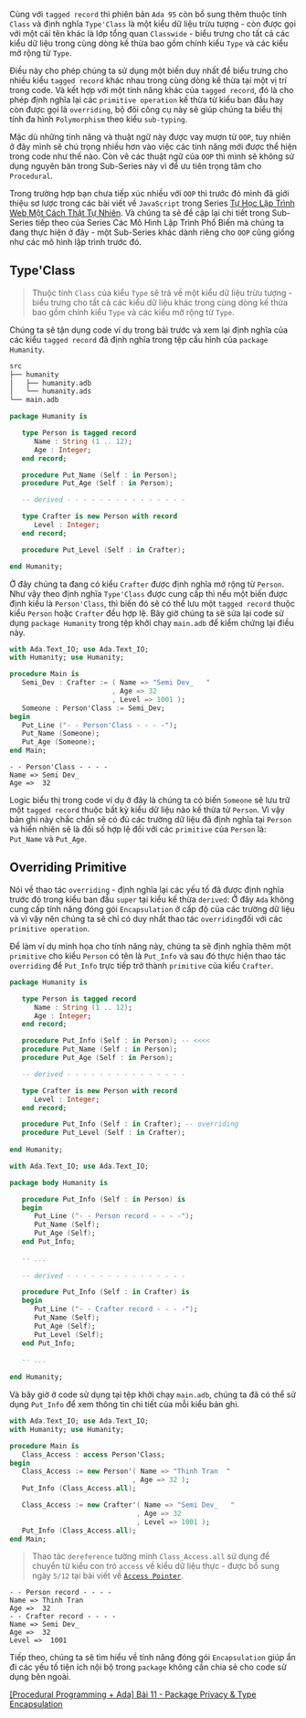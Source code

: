 Cùng với `tagged record` thì phiên bản `Ada 95` còn bổ sung thêm thuộc tính `Class` và định nghĩa `Type'Class` là một kiểu dữ liệu trừu tượng - còn được gọi với một cái tên khác là lớp tổng quan `Classwide` - biểu trưng cho tất cả các kiểu dữ liệu trong cùng dòng kế thừa bao gồm chính kiểu `Type` và các kiểu mở rộng từ `Type`.

Điều này cho phép chúng ta sử dụng một biến duy nhất để biểu trưng cho nhiều kiểu `tagged record` khác nhau trong cùng dòng kế thừa tại một vị trí trong code. Và kết hợp với một tính năng khác của `tagged record`, đó là cho phép định nghĩa lại các `primitive operation` kế thừa từ kiểu ban đầu hay còn được gọi là `overriding`, bộ đôi công cụ này sẽ giúp chúng ta biểu thị tính đa hình `Polymorphism` theo kiểu `sub-typing`.

Mặc dù những tính năng và thuật ngữ này được vay mượn từ `OOP`, tuy nhiên ở đây mình sẽ chú trọng nhiều hơn vào việc các tính năng mới được thể hiện trong code như thế nào. Còn vê các thuật ngữ của `OOP` thì mình sẽ không sử dụng nguyên bản trong Sub-Series này vì để ưu tiên trọng tâm cho `Procedural`.

Trong trường hợp bạn chưa tiếp xúc nhiều với `OOP` thì trước đó mình đã giới thiệu sơ lược trong các bài viết về `JavaScript` trong Series [Tự Học Lập Trình Web Một Cách Thật Tự Nhiên](https://viblo.asia/p/AZoJj7BzLY7). Và chúng ta sẽ đề cập lại chi tiết trong Sub-Series tiếp theo của Series Các Mô Hình Lập Trình Phổ Biến mà chúng ta đang thực hiện ở đây - một Sub-Series khác dành riêng cho `OOP` cũng giống như các mô hình lập trình trước đó.

## Type'Class

> Thuộc tính `Class` của kiểu `Type` sẽ trả về một kiểu dữ liệu trừu tượng - biểu trưng cho tất cả các kiểu dữ liệu khác trong cùng dòng kế thừa bao gồm chính kiểu `Type` và các kiểu mở rộng từ `Type`.

Chúng ta sẽ tận dụng code ví dụ trong bài trước và xem lại định nghĩa của các kiểu `tagged record` đã định nghĩa trong tệp cấu hình của `package Humanity`.

```files.txt
src
├── humanity        
│   ├── humanity.adb
│   └── humanity.ads
└── main.adb
```

```src/humanity/humanity.ads
package Humanity is

   type Person is tagged record
      Name : String (1 .. 12);
      Age : Integer;
   end record;

   procedure Put_Name (Self : in Person);
   procedure Put_Age (Self : in Person);

   -- derived - - - - - - - - - - - - - - -

   type Crafter is new Person with record
      Level : Integer;
   end record;

   procedure Put_Level (Self : in Crafter);

end Humanity;
```

Ở đây chúng ta đang có kiểu `Crafter` được định nghĩa mở rộng từ `Person`. Như vậy theo định nghĩa `Type'Class` được cung cấp thì nếu một biến được định kiểu là `Person'Class`, thì biến đó sẽ có thể lưu một `tagged record` thuộc kiểu `Person` hoặc `Crafter` đều hợp lệ. Bây giờ chúng ta sẽ sửa lại code sử dụng `package Humanity` trong tệp khởi chạy `main.adb` để kiểm chứng lại điều này.

```src/main.adb
with Ada.Text_IO; use Ada.Text_IO;
with Humanity; use Humanity;

procedure Main is
   Semi_Dev : Crafter := ( Name => "Semi Dev_   "
                         , Age => 32
                         , Level => 1001 );
   Someone : Person'Class := Semi_Dev;
begin
   Put_Line ("- - Person'Class - - - -");
   Put_Name (Someone);
   Put_Age (Someone);
end Main;
```

```CMD|Terminal.io
- - Person'Class - - - -
Name => Semi Dev_
Age =>  32
```

Logic biểu thị trong code ví dụ ở đây là chúng ta có biến `Someone` sẽ lưu trữ một `tagged record` thuộc bất kỳ kiểu dữ liệu nào kế thừa từ `Person`. Vì vậy bản ghi này chắc chắn sẽ có đủ các trường dữ liệu đã định nghĩa tại `Person` và hiển nhiên sẽ là đối số hợp lệ đối với các `primitive` của `Person` là: `Put_Name` và `Put_Age`.

## Overriding Primitive

Nói về thao tác `overriding` - định nghĩa lại các yếu tố đã được định nghĩa trước đó trong kiểu ban đầu `super` tại kiểu kế thừa `derived`: Ở đây `Ada` không cung cấp tính năng đóng gói `Encapsulation` ở cấp độ của các trường dữ liệu và vì vậy nên chúng ta sẽ chỉ có duy nhất thao tác `overriding`đối với các `primitive operation`.

Để làm ví dụ minh họa cho tính năng này, chúng ta sẽ định nghĩa thêm một `primitive` cho kiểu `Person` có tên là `Put_Info` và sau đó thực hiện thao tác `overriding` để `Put_Info` trực tiếp trở thành `primitive` của kiểu `Crafter`.

```src/humanity/humanity.ads
package Humanity is

   type Person is tagged record
      Name : String (1 .. 12);
      Age : Integer;
   end record;

   procedure Put_Info (Self : in Person); -- <<<<
   procedure Put_Name (Self : in Person);
   procedure Put_Age (Self : in Person);

   -- derived - - - - - - - - - - - - - - -

   type Crafter is new Person with record
      Level : Integer;
   end record;

   procedure Put_Info (Self : in Crafter); -- overriding
   procedure Put_Level (Self : in Crafter);
   
end Humanity;
```

```src/humanity/humanity.adb
with Ada.Text_IO; use Ada.Text_IO;

package body Humanity is

   procedure Put_Info (Self : in Person) is
   begin
      Put_Line ("- - Person record - - - -");
      Put_Name (Self);
      Put_Age (Self);
   end Put_Info;
   
   -- ...
   
   -- derived - - - - - - - - - - - - - - -

   procedure Put_Info (Self : in Crafter) is
   begin
      Put_Line ("- - Crafter record - - - -");
      Put_Name (Self);
      Put_Age (Self);
      Put_Level (Self);
   end Put_Info;
   
   -- ...
   
end Humanity;
```

Và bây giờ ở code sử dụng tại tệp khởi chạy `main.adb`, chúng ta đã có thể sử dụng `Put_Info` để xem thông tin chi tiết của mỗi kiểu bản ghi.

```src/main.adb
with Ada.Text_IO; use Ada.Text_IO;
with Humanity; use Humanity;

procedure Main is
   Class_Access : access Person'Class;
begin
   Class_Access := new Person'( Name => "Thinh Tran  "
                              , Age => 32 );
   Put_Info (Class_Access.all);

   Class_Access := new Crafter'( Name => "Semi Dev_   "
                               , Age => 32
                               , Level => 1001 );
   Put_Info (Class_Access.all);
end Main;
```

> Thao tác `dereference` tường minh `Class_Access.all` sử dụng để chuyển từ kiểu con trỏ `access` về kiểu dữ liệu thực - được bổ sung ngày `5/12` tại bài viết về [`Access Pointer`](https://viblo.asia/p/BQyJK32bJMe#_dereference-access-3).

```CMD|Terminal.io
- - Person record - - - -
Name => Thinh Tran
Age =>  32
- - Crafter record - - - -
Name => Semi Dev_
Age =>  32
Level =>  1001
```

Tiếp theo, chúng ta sẽ tìm hiểu về tính năng đóng gói `Encapsulation` giúp ẩn đi các yếu tố tiện ích nội bộ trong `package` không cần chia sẻ cho code sử dụng bên ngoài.

[[Procedural Programming + Ada] Bài 11 - Package Privacy & Type Encapsulation](https://viblo.asia/p/vlZL9NdvVQK)